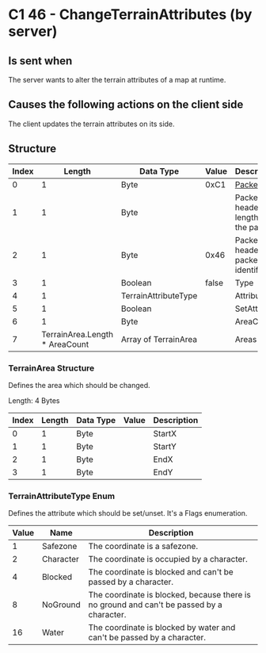 # C1 46 - ChangeTerrainAttributes (by server)

## Is sent when

The server wants to alter the terrain attributes of a map at runtime.

## Causes the following actions on the client side

The client updates the terrain attributes on its side.

## Structure

| Index | Length | Data Type | Value | Description |
|-------|--------|-----------|-------|-------------|
| 0 | 1 |   Byte   | 0xC1  | [Packet type](PacketTypes.md) |
| 1 | 1 |    Byte   |      | Packet header - length of the packet |
| 2 | 1 |    Byte   | 0x46  | Packet header - packet type identifier |
| 3 | 1 | Boolean | false | Type |
| 4 | 1 | TerrainAttributeType |  | Attribute |
| 5 | 1 | Boolean |  | SetAttribute |
| 6 | 1 | Byte |  | AreaCount |
| 7 | TerrainArea.Length * AreaCount | Array of TerrainArea |  | Areas |

### TerrainArea Structure

Defines the area which should be changed.

Length: 4 Bytes

| Index | Length | Data Type | Value | Description |
|-------|--------|-----------|-------|-------------|
| 0 | 1 | Byte |  | StartX |
| 1 | 1 | Byte |  | StartY |
| 2 | 1 | Byte |  | EndX |
| 3 | 1 | Byte |  | EndY |

### TerrainAttributeType Enum

Defines the attribute which should be set/unset. It's a Flags enumeration.

| Value | Name | Description |
|-------|------|-------------|
| 1 | Safezone | The coordinate is a safezone. |
| 2 | Character | The coordinate is occupied by a character. |
| 4 | Blocked | The coordinate is blocked and can't be passed by a character. |
| 8 | NoGround | The coordinate is blocked, because there is no ground and can't be passed by a character. |
| 16 | Water | The coordinate is blocked by water and can't be passed by a character. |